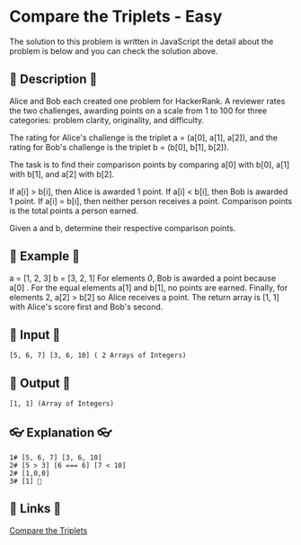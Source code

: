 # Compare the Triplets - Easy

The solution to this problem is written in JavaScript the detail about the problem is below and you can check the solution above.

## 💬 Description 💬

Alice and Bob each created one problem for HackerRank. A reviewer rates the two challenges, awarding points on a scale from 1 to 100 for three categories: problem clarity, originality, and difficulty.

The rating for Alice's challenge is the triplet a = (a[0], a[1], a[2]), and the rating for Bob's challenge is the triplet b = (b[0], b[1], b[2]).

The task is to find their comparison points by comparing a[0] with b[0], a[1] with b[1], and a[2] with b[2].

If a[i] > b[i], then Alice is awarded 1 point.
If a[i] < b[i], then Bob is awarded 1 point.
If a[i] = b[i], then neither person receives a point.
Comparison points is the total points a person earned.

Given a and b, determine their respective comparison points.

## 🧪 Example 🧪

a = [1, 2, 3]
b = [3, 2, 1]
For elements _0_, Bob is awarded a point because a[0] .
For the equal elements a[1] and b[1], no points are earned.
Finally, for elements 2, a[2] > b[2] so Alice receives a point.
The return array is [1, 1] with Alice's score first and Bob's second.

## 🥚 Input 🥚

```
[5, 6, 7] [3, 6, 10] ( 2 Arrays of Integers)
```

## 🐣 Output 🐣

```
[1, 1] (Array of Integers)
```

## 👓 Explanation 👓

```
1# [5, 6, 7] [3, 6, 10]
2# [5 > 3] [6 === 6] [7 < 10]
2# [1,0,0]
3# [1] 🎉
```

## 🔗 Links 🔗

[Compare the Triplets](https://www.hackerrank.com/challenges/compare-the-triplets/problem)
